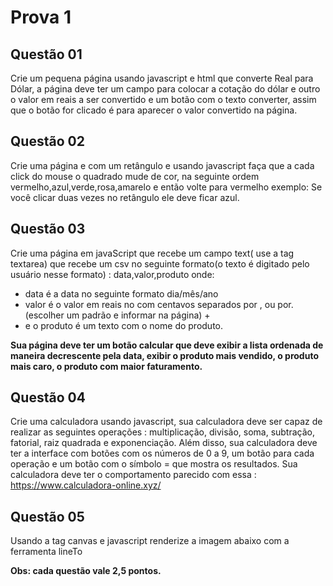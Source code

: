 # Prova 1

## Questão 01 
Crie um pequena página usando javascript e html que converte Real para Dólar, a
página deve ter um campo para colocar a cotação do dólar e outro o valor em reais a
ser convertido e um botão com o texto converter, assim que o botão for clicado é
para aparecer o valor convertido na página.

## Questão  02
Crie uma página e com um retângulo e usando javascript faça que a cada click do
mouse o quadrado mude de cor, na seguinte ordem
vermelho,azul,verde,rosa,amarelo e então volte para vermelho exemplo:
Se você clicar duas vezes no retângulo ele deve ficar azul.


## Questão 03 
Crie uma página em javaScript que recebe um campo text( use a tag textarea) que
recebe um csv no seguinte formato(o texto é digitado pelo usuário nesse formato) :
data,valor,produto
onde:
- data é a data no seguinte formato dia/mês/ano
- valor é o valor em reais no com centavos separados por , ou por. (escolher um
padrão e informar na página) +
- e o produto é um texto com o nome do produto.

**Sua página deve ter um botão calcular que deve exibir a lista ordenada de maneira
decrescente pela data, exibir o produto mais vendido, o produto mais caro, o produto com
maior faturamento.**

## Questão 04
Crie uma calculadora usando javascript, sua calculadora deve ser capaz de realizar
as seguintes operações : multiplicação, divisão, soma, subtração, fatorial, raiz
quadrada e exponenciação. Além disso, sua calculadora deve ter a interface com
botões com os números de 0 a 9, um botão para cada operação e um botão com o
símbolo = que mostra os resultados. Sua calculadora deve ter o comportamento
parecido com essa : https://www.calculadora-online.xyz/

## Questão 05
Usando a tag canvas e javascript renderize a imagem abaixo com a ferramenta
lineTo

**Obs: cada questão vale 2,5 pontos.**


